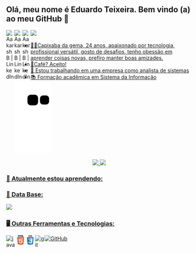 ## Olá, meu nome é Eduardo Teixeira. Bem vindo (a) ao meu GitHub 👋<br/>
<a href="https://linkedin.com/in/eduardo-felicidade" target="_blank"><img align="left" alt="Aakarsh B | LinkedIn" width="22px" src="https://github.com/EDUARDO-TEIXEIRA/arquivos-midia/blob/main/linkedin.svg" /> 
<a href="https://t.me/eduardoteixeira" target="_blank"><img width="23px" src="https://github.com/EDUARDO-TEIXEIRA/arquivos-midia/blob/main/telegram.svg" target="_blank"></a>
<a href="https://www.instagram.com/eduardo_felic/" target="_blank"><img align="left" alt="Aakarsh B | LinkedIn" width="22px" src="https://github.com/EDUARDO-TEIXEIRA/arquivos-midia/blob/main/instagram.svg" /> 
  <a href="mailto:eduardo_teixeiraa@hotmail.com" target="_blank"><img align="left" alt="Aakarsh B | LinkedIn" width="22px" src="https://github.com/EDUARDO-TEIXEIRA/arquivos-midia/blob/main/email.svg" /> 
<br/>

- 🧑‍💻Capixaba da gema, 24 anos, apaixonado por tecnologia, profissional versátil, gosto de desafios, tenho obessão em aprender coisas novas, prefiro manter boas amizades. 
- 🍵Café? Aceito!    
- 🔭 Estou trabalhando em uma empresa como analista de sistemas
- 📚 Formação acadêmica em Sistema da Informação
![Snake animation](https://github.com/EDUARDO-TEIXEIRA/EDUARDO-TEIXEIRA/blob/output/github-contribution-grid-snake.svg)
<div align="center">
  <a href="https://github.com/eduardo-teixeira">
  <img widht="35%" src="https://github-readme-stats.vercel.app/api?username=eduardo-teixeira&show_icons=true&theme=dark&include_all_commits=true&count_private=true"/>
    <img widht="35%" src="https://github-readme-stats.vercel.app/api/top-langs/?username=eduardo-teixeira&layout=compact&langs_count=7&theme=dark"/>
</div>
          
### 🌱 Atualmente estou aprendendo:
          
### 📅 Data Base:
<img width="26px" src="https://cdn.jsdelivr.net/gh/devicons/devicon/icons/oracle/oracle-original.svg"/><br/>
### 🖥️ Outras Ferramentas e Tecnologias:
<div>
<img align="left" alt="java" width="26px" src="https://cdn.jsdelivr.net/gh/devicons/devicon/icons/java/java-original.svg"/>
<img align="left" alt="HTML5" width="26px" src="https://raw.githubusercontent.com/github/explore/80688e429a7d4ef2fca1e82350fe8e3517d3494d/topics/html/html.png" />
<img align="left" alt="CSS3" width="26px" src="https://raw.githubusercontent.com/github/explore/80688e429a7d4ef2fca1e82350fe8e3517d3494d/topics/css/css.png" />
<img lign="left" alt="GitHub" width="26px" src="https://github.com/EDUARDO-TEIXEIRA/arquivos-midia/blob/main/github.svg" /> 
<img align="left" alt="git" width="26px" src="https://www.vectorlogo.zone/logos/git-scm/git-scm-icon.svg"/>

</div>
